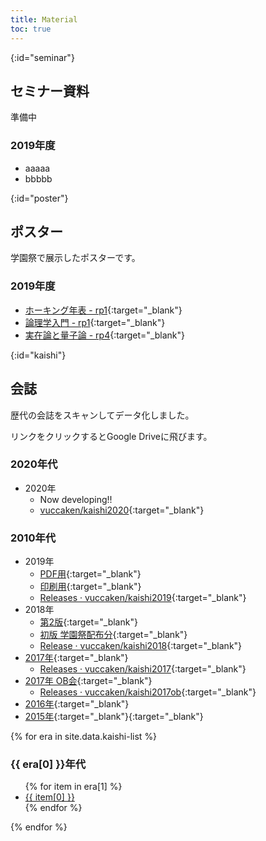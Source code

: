 ```yaml
---
title: Material
toc: true
---
```


{:id="seminar"}
## セミナー資料

準備中

### 2019年度

- aaaaa
- bbbbb

{:id="poster"}
## ポスター

学園祭で展示したポスターです。

### 2019年度

- [ホーキング年表 - rp1](https://drive.google.com/open?id=1FN32CYfMmbR1p0wxQcB5FrvmpVXEWTcs){:target="_blank"}
- [論理学入門 - rp1](https://drive.google.com/open?id=1arq8Vt9Uxr4XQvIekAGjgzgDcCMLkA9I){:target="_blank"}
- [実在論と量子論 - rp4](https://drive.google.com/open?id=1rMOfJ9ld3o_7dso2ZYEjJDwrYGL8BdxR){:target="_blank"}


{:id="kaishi"}
## 会誌

歴代の会誌をスキャンしてデータ化しました。

リンクをクリックするとGoogle Driveに飛びます。

### 2020年代
- 2020年
  - Now developing!!
  - [vuccaken/kaishi2020](https://github.com/vuccaken/kaishi2020){:target="_blank"}

### 2010年代
- 2019年
  - [PDF用](https://drive.google.com/open?id=1UCpxurvCyks9gRxq1Ta_ksFUvRxqG2Ii){:target="_blank"}
  - [印刷用](https://drive.google.com/file/d/1IQUG_vhy3ADPJoONHCy8eErvq4_lrDU0/view?usp=sharing){:target="_blank"}
  - [Releases · vuccaken/kaishi2019](https://github.com/vuccaken/kaishi2019/releases){:target="_blank"}
- 2018年
  - [第2版](https://drive.google.com/open?id=1KNeHDLP9s7586BG6uY42DuQ9gFHv2WNW){:target="_blank"}
  - [初版 学園祭配布分](https://drive.google.com/open?id=1LfdiW9qgEplCvxJ42t2oVGk3iYqWVQba){:target="_blank"}
  - [Release · vuccaken/kaishi2018](https://github.com/vuccaken/kaishi2018/releases/){:target="_blank"}
- [2017年](https://drive.google.com/open?id=1h_Z2RLaUeMzO6ROQNH5QBDRMWc6zHM_J){:target="_blank"}
  - [Releases · vuccaken/kaishi2017](https://github.com/vuccaken/kaishi2017/releases){:target="_blank"}
- [2017年 OB会](https://drive.google.com/open?id=1W3qF2oLdtIJV4Jv3-C3Wnf_zq-0FDnEY){:target="_blank"}
  - [Releases · vuccaken/kaishi2017ob](https://github.com/vuccaken/kaishi2017ob/releases){:target="_blank"}
- [2016年](https://drive.google.com/open?id=10TqCUYV5C5vuD146Ep1Cf0EPRXDvEqw1){:target="_blank"}
- [2015年](https://drive.google.com/open?id=0BweCineGGD_haXRPejB6NTJqalE){:target="_blank"}{:target="_blank"}


{% for era in site.data.kaishi-list %}
<h3>{{ era[0] }}年代</h3>
<ul>
  {% for item in era[1] %}
    <li><a href="{{ item[1] }}" target="_blank">{{ item[0] }}</a></li>
  {% endfor %}
</ul>
{% endfor %}